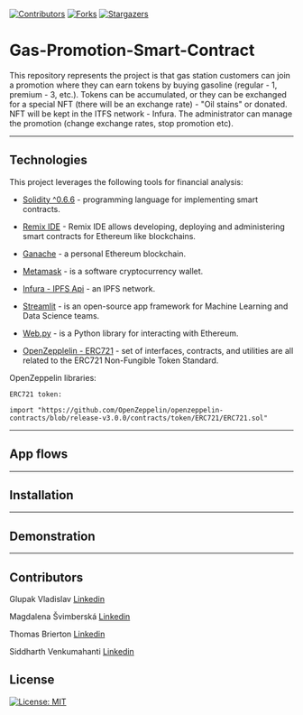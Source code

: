 <!-- Find and Replace All [repo_name] -->
<!-- Replace [product-screenshot] [product-url] -->
<!-- Other Badgets https://naereen.github.io/badges/ -->

[![Contributors][contributors-shield]][contributors-url]
[![Forks][forks-shield]][forks-url]
[![Stargazers][stars-shield]][stars-url]

# Gas-Promotion-Smart-Contract

This repository represents the project is that gas station customers can join a promotion where they can earn tokens by buying gasoline (regular - 1, premium - 3, etc.). Tokens can be accumulated, or they can be exchanged for a special NFT (there will be an exchange rate) - "Oil stains" or donated. NFT will be kept in the ITFS network - Infura.
The administrator can manage the promotion (change exchange rates, stop promotion etc).

---

## Technologies

This project leverages the following tools for financial analysis:

- [Solidity ^0.6.6](https://docs.soliditylang.org/en/v0.8.13/) - programming language for implementing smart contracts.

- [Remix IDE](https://remix.ethereum.org) - Remix IDE allows developing, deploying and administering smart contracts for Ethereum like blockchains.

- [Ganache](https://trufflesuite.com/ganache/) - a personal Ethereum blockchain.

- [Metamask](https://metamask.io) - is a software cryptocurrency wallet.

- [Infura - IPFS Api](https://infura.io) - an IPFS network.

- [Streamlit](https://streamlit.io) - is an open-source app framework for Machine Learning and Data Science teams.

- [Web.py](https://web3py.readthedocs.io/en/stable/) - is a Python library for interacting with Ethereum.

- [OpenZepplelin - ERC721](https://docs.openzeppelin.com/contracts/2.x/api/token/erc721) - set of interfaces, contracts, and utilities are all related to the ERC721 Non-Fungible Token Standard.

OpenZeppelin libraries:

```
ERC721 token:

import "https://github.com/OpenZeppelin/openzeppelin-contracts/blob/release-v3.0.0/contracts/token/ERC721/ERC721.sol"
```

---

## App flows

---

## Installation

---

## Demonstration

---

## Contributors

Glupak Vladislav [Linkedin](https://www.linkedin.com/in/vladislav-glupak/)

Magdalena Švimberská [Linkedin](https://www.linkedin.com/in/vladislav-glupak/)

Thomas Brierton [Linkedin](https://www.linkedin.com/in/vladislav-glupak/)

Siddharth Venkumahanti [Linkedin](https://www.linkedin.com/in/vladislav-glupak/)

<!-- MARKDOWN LINKS & IMAGES -->
<!-- https://www.markdownguide.org/basic-syntax/#reference-style-links -->

[contributors-shield]: https://img.shields.io/github/contributors/VladislavGlupak/Gas-Promotion-Smart-Contract.svg?style=for-the-badge
[contributors-url]: https://github.com/VladislavGlupak/Gas-Promotion-Smart-Contract/graphs/contributors
[forks-shield]: https://img.shields.io/github/forks/VladislavGlupak/Gas-Promotion-Smart-Contract.svg?style=for-the-badge
[forks-url]: https://github.com/VladislavGlupak/Gas-Promotion-Smart-Contract/network/members
[stars-shield]: https://img.shields.io/github/stars/VladislavGlupak/Gas-Promotion-Smart-Contract.svg?style=for-the-badge
[stars-url]: https://github.com/VladislavGlupak/Gas-Promotion-Smart-Contract/stargazers
[issues-shield]: https://img.shields.io/github/issues/VladislavGlupak/Gas-Promotion-Smart-Contract/network/members?style=for-the-badge
[issues-url]: https://github.com/VladislavGlupak/Gas-Promotion-Smart-Contract/issues

## License

[![License: MIT](https://img.shields.io/badge/License-MIT-blue.svg)](https://opensource.org/licenses/MIT)
